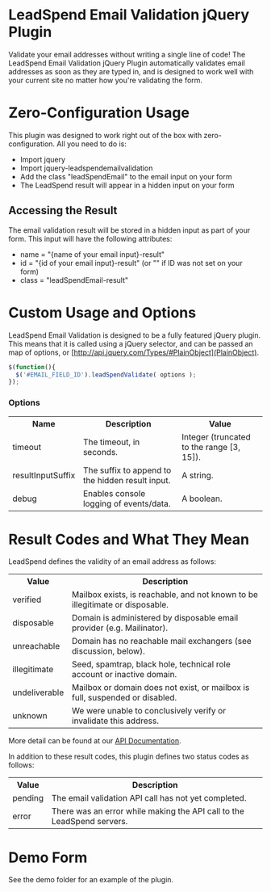 LeadSpend Email Validation jQuery Plugin
===================
Validate your email addresses without writing a single line of code!  The LeadSpend Email Validation jQuery Plugin automatically validates email addresses
as soon as they are typed in, and is designed to work well with your current site no matter how you're validating the form.




Zero-Configuration Usage
===================
This plugin was designed to work right out of the box with zero-configuration.  All you need to do is:
* Import jquery
* Import jquery-leadspendemailvalidation
* Add the class "leadSpendEmail" to the email input on your form
* The LeadSpend result will appear in a hidden input on your form

Accessing the Result
--------------------
The email validation result will be stored in a hidden input as part of your form.  This input will have the following attributes:
* name = "{name of your email input}-result"
* id = "{id of your email input}-result" (or "" if ID was not set on your form)
* class = "leadSpendEmail-result"





Custom Usage and Options
====================
LeadSpend Email Validation is designed to be a fully featured jQuery plugin.  This means that it is called using a jQuery selector, and can be
passed an map of options, or [http://api.jquery.com/Types/#PlainObject](PlainObject).

```javascript
$(function(){
  $('#EMAIL_FIELD_ID').leadSpendValidate( options );
});
```

### Options ###

<table>
<tbody>
<tr><th>Name</th><th>Description</th><th>Value</th></tr>
<tr><td>timeout</td><td>The timeout, in seconds.</td><td>Integer (truncated to the range [3, 15]).</td></tr>
<tr><td>resultInputSuffix</td><td>The suffix to append to the hidden result input.</td><td>A string.</td></tr>
<tr><td>debug</td><td>Enables console logging of events/data.</td><td>A boolean.</td></tr>
</tbody>
</table>






Result Codes and What They Mean
====================
LeadSpend defines the validity of an email address as follows:

<table>
<tbody>
<tr><th>Value</th><th>Description</th></tr>
<tr><td>verified</td><td>Mailbox exists, is reachable, and not known to be illegitimate or disposable.</td></tr>
<tr><td>disposable</td><td>Domain is administered by disposable email provider (e.g. Mailinator).</td></tr>
<tr><td>unreachable</td><td>Domain has no reachable mail exchangers (see discussion, below).</td></tr>
<tr><td>illegitimate</td><td>Seed, spamtrap, black hole, technical role account or inactive domain.</td></tr>
<tr><td>undeliverable</td><td>Mailbox or domain does not exist, or mailbox is full, suspended or disabled.</td></tr>
<tr><td>unknown</td><td>We were unable to conclusively verify or invalidate this address.</td></tr>
</tbody>
</table>

More detail can be found at our [API Documentation](https://github.com/LeadSpend/api-v2/blob/master/README.md#a-2-validity).

In addition to these result codes, this plugin defines two status codes as follows:

<table>
<tbody>
<tr><th>Value</th><th>Description</th></tr>
<tr><td>pending</td><td>The email validation API call has not yet completed.</td></tr>
<tr><td>error</td><td>There was an error while making the API call to the LeadSpend servers.</td></tr>
</tbody>
</table>




Demo Form
====================
See the demo folder for an example of the plugin.